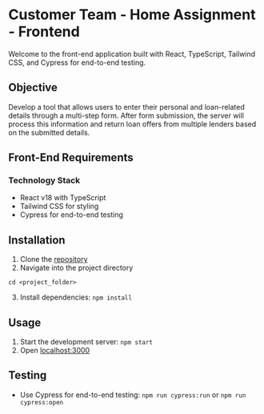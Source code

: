 # Customer Team - Home Assignment - Frontend

Welcome to the front-end application built with React, TypeScript, Tailwind CSS, and Cypress for end-to-end testing.

## Objective

Develop a tool that allows users to enter their personal and loan-related details through a multi-step form. After form submission, the server will process this information and return loan offers from multiple lenders based on the submitted details.

## Front-End Requirements

### Technology Stack

- React v18 with TypeScript
- Tailwind CSS for styling
- Cypress for end-to-end testing

## Installation

1. Clone the [repository](https://github.com/santos16426/driva-assignment-front-end.git)
2. Navigate into the project directory
```
cd <project_folder>
```
3. Install dependencies: `npm install`

## Usage

1. Start the development server: `npm start`
2. Open [localhost:3000](http://localhost:3000)

## Testing

- Use Cypress for end-to-end testing: `npm run cypress:run` or `npm run cypress:open`



